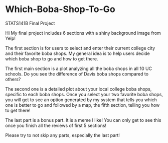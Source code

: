# Which-Boba-Shop-To-Go
STATS141B Final Project 

Hi My final project includes 6 sections with a shiny background image from Yelp!

The first section is for users to select and enter their current college city and their favorite boba shops. 
My general idea is to help users decide which boba shop to go and how to get there.

The first main section is a plot analyzing all the boba shops in all 10 UC schools. 
Do you see the difference of Davis boba shops compared to others?

The second one is a detailed plot about your local college boba shops, specific to each boba shops.
Once you select your two favorite boba shops, you will get to see an option generated by my system 
that tells you which one is better to go and followed by a map, the fifth section, telling you how to get there!

The last part is a bonus part. It is a meme I like! 
You can only get to see this once you finish all the reviews of first 5 sections!

Please try to not skip any parts, especially the last part!

